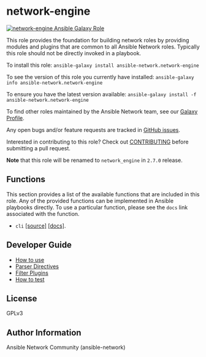 # network-engine

[![network-engine Ansible Galaxy Role](https://img.shields.io/ansible/role/25206.svg)](https://galaxy.ansible.com/ansible-network/network-engine/)

This role provides the foundation for building network roles by providing
modules and plugins that are common to all Ansible Network roles.  Typically
this role should not be directly invoked in a playbook.

To install this role: `ansible-galaxy install ansible-network.network-engine`

To see the version of this role you currently have installed: `ansible-galaxy info ansible-network.network-engine`

To ensure you have the latest version available: `ansible-galaxy install -f ansible-network.network-engine`

To find other roles maintained by the Ansible Network team, see our [Galaxy Profile](https://galaxy.ansible.com/ansible-network/). 

Any open bugs and/or feature requests are tracked in [GitHub issues](https://github.com/ansible-network/network-engine/issues).

Interested in contributing to this role? Check out [CONTRIBUTING](https://github.com/ansible-network/network-engine/blob/devel/CONTRIBUTING.md) before submitting a pull request.

**Note** that this role will be renamed to `network_engine` in `2.7.0` release.

## Functions

This section provides a list of the available functions that are included in
this role.  Any of the provided functions can be implemented in Ansible
playbooks directly.  To use a particular function, please see the `docs` link
associated with the function.

* `cli` [[source]](https://github.com/ansible-network/network-engine/blob/devel/tasks/cli.yaml) [[docs]](https://github.com/ansible-network/network-engine/blob/devel/docs/tasks/cli.md).

## Developer Guide

- [How to use](https://github.com/ansible-network/network-engine/blob/devel/docs/user_guide/README.md)
- [Parser Directives](https://github.com/ansible-network/network-engine/blob/devel/docs/directives/parser_directives.md)
- [Filter Plugins](https://github.com/ansible-network/network-engine/blob/devel/docs/plugins/filter_plugins.md)
- [How to test](https://github.com/ansible-network/network-engine/blob/devel/docs/tests/test_guide.md)


## License

GPLv3

## Author Information

Ansible Network Community (ansible-network)
